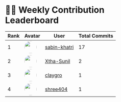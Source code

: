 # 🧑‍💻 Weekly Contribution Leaderboard

| Rank | Avatar | User | Total Commits |
|------|---------|------|----------------|
| 1 | <img src="https://avatars.githubusercontent.com/u/146078808?v=4" width="40" height="40" style="border-radius:50%"/> | [sabin-khatri](https://github.com/sabin-khatri) | 17 |
| 2 | <img src="https://avatars.githubusercontent.com/u/116238476?v=4" width="40" height="40" style="border-radius:50%"/> | [Xtha-Sunil](https://github.com/Xtha-Sunil) | 2 |
| 3 | <img src="https://avatars.githubusercontent.com/u/166215085?v=4" width="40" height="40" style="border-radius:50%"/> | [claygro](https://github.com/claygro) | 1 |
| 4 | <img src="https://avatars.githubusercontent.com/u/72936424?v=4" width="40" height="40" style="border-radius:50%"/> | [shree404](https://github.com/shree404) | 1 |